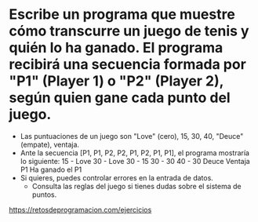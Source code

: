 # Escribe un programa que muestre cómo transcurre un juego de tenis y quién lo ha ganado. El programa recibirá una secuencia formada por "P1" (Player 1) o "P2" (Player 2), según quien gane cada punto del juego.

-   Las puntuaciones de un juego son "Love" (cero), 15, 30, 40, "Deuce" (empate), ventaja.
-   Ante la secuencia [P1, P1, P2, P2, P1, P2, P1, P1], el programa mostraría lo siguiente:
    15 - Love
    30 - Love
    30 - 15
    30 - 30
    40 - 30
    Deuce
    Ventaja P1
    Ha ganado el P1
-   Si quieres, puedes controlar errores en la entrada de datos.
    -   Consulta las reglas del juego si tienes dudas sobre el sistema de puntos.

https://retosdeprogramacion.com/ejercicios
